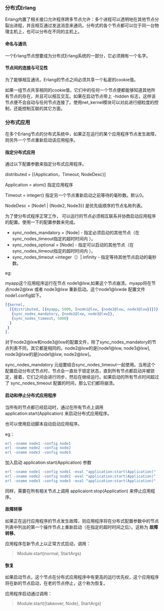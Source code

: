 ### 分布式Erlang



Erlang内置了相关接口允许程序跨多节点允许：多个进程可以透明地在其他节点分裂出进程，并且相互通过发送消息来通讯。分布式的各个节点都可以位于同一台物理主机上，也可以分布在不同的主机上。

#### 命名与通讯

一个Erlang节点想要成为分布式Erlang系统的一部分，它必须拥有一个名字。



#### 节点间的连接与可见性



为了能够相互通讯，Erlang的节点之间必须共享一个私密的cookie值。



如果一组节点共享相同的cookie值，它们中的任何一个节点便都能够知道其他所有节点的存在，并且可以相互交互。如果在启动节点带上 -hidden 标志，这样该节点便不会自动与任何节点连接了。使用net_kernel模块可以对此进行细粒度的控制，还能控制互联的其它方面。



### 分布式应用



在多个Erlang节点的分布式系统中，如果正在运行的某个应用程序节点发生故障，则另外一个节点重新启动该应用程序。



#### 指定分布式应用



通过以下配置参数来指定分布式应用程序。

distributed = [{Application，Timeout, NodeDesc}]

Application = atom()  指定应用程序

Timeout = integer()  指定另一个节点重新启动之前等待的毫秒数。默认0。

NodeDesc = [Node1 | {Node2, Node3}]  是优先级顺序的节点名称列表。



为了使分布式程序正常工作， 可以运行的节点必须相互联系并协商启动应用程序的配置。使用一下的配置参数来完成。



- sync_nodes_mandatory = [Node] - 指定必须启动的其他节点（在sync_nodes_timeout指定的超时时间内 ）。
- sync_nodes_optional = [Node] - 指定可以启动的其他节点（在sync_nodes_timeout指定的超时时间内 ）。
- sync_nodes_timeout =integer（）| infinity - 指定等待其他节点启动的毫秒数。



eg:

myapp这个应用程序运行在节点 node1@lxw,如果这个节点崩溃。myapp将在节点node2@lxw 或者 node3@lxw 重新启动。这个node1@lxwde 配置文件 node1.config如下。  

```erlang
[{kernel,
  [{distributed, [{myapp, 5000, [node1@lxw, {node2@lxw, node3@lxw}]}]},
   {sync_nodes_mandatory, [node2@lxw, node3@lxw]},
   {sync_nodes_timeout, 5000}
  ]
 }
].
```

对于node2@lxw和node3@lxw的配置文件，除了sync_nodes_mandatory的节点列表不同，其它都是相同的。node2@lxw的是[node1@lxw, node3@lxw], node3@lxw的是[node1@lxw, node2@lxw]。



sync_nodes_mandatory 元组要结合sync_nodes_timeout一起使用。当用这个配置启动分布式节点时，节点会一直处于锁定状态，直到所有节点都启动并被锁定，接着，它们之间会进行同步，然后在继续运行。如果启动的所有节点时间超过了 sync_nodes_timeout 配置的时间，那么它们都将崩溃。



#### 启动和停止分布式应用程序



当所有的节点都已经启动时，通过在所有节点上调用 application:start(Application) 来启动分布式应用程序。



也可以使用启动脚本自动启动应用程序。 



eg：

```erlang
erl -sname node1 -config node1
erl -sname node2 -config node2
erl -sname node3 -config node3
```



加入启动 application:start(Application) 参数



```erlang
erl -sname node1 -config node1 -eval "application:start(Application)"
erl -sname node2 -config node2 -eval "application:start(Application)"
erl -sname node3 -config node3 -eval "application:start(Application)"
```



同样，需要在所有相关节点上调用 applicaiont:stop(Application) 来停止应用程序。



#### 故障转移



如果正在运行应用程序的节点发生故障，则应用程序将在分布式配置参数中的节点列表中列出的第一个操作节点上重新启动（在指定的超时时间之后）。这称为 **故障转移**。



应用程序在新节点上以正常方式启动，调用：

> Module:start(normal, StartArgs)



#### 恢复

如果启动节点，这个节点在分布式应用程序中有更高的运行优先权，这个应用程序将在新的节点启动，在老的节点停止，这个称为恢复。



应用程序启动通过调用：

> Module:start({takeover, Node}, StartArgs)



